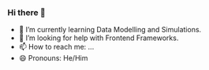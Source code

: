 ### Hi there 👋

- 🌱 I’m currently learning Data Modelling and Simulations. 
- 🤔 I’m looking for help with Frontend Frameworks. 
- 📫 How to reach me: ...
- 😄 Pronouns: He/Him 


